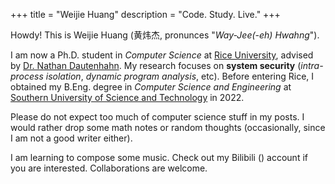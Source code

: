 +++
title = "Weijie Huang"
description = "Code. Study. Live."
+++

Howdy! This is Weijie Huang (黄炜杰, pronunces "*Way-Jee(-eh) Hwahng*").

I am now a Ph.D. student in *Computer Science* at [Rice University](https://www.rice.edu), advised by [Dr. Nathan Dautenhahn](https://nathandautenhahn.com).
My research focuses on **system security** (*intra-process isolation*, *dynamic program analysis*, etc).
Before entering Rice, I obtained my B.Eng. degree in *Computer Science and Engineering* at [Southern University of Science and Technology](https://www.sustech.edu.cn) in 2022.

Please do not expect too much of computer science stuff in my posts. 
I would rather drop some math notes or random thoughts (occasionally, since I am not a good writer either).

I am learning to compose some music.
Check out my Bilibili (<i class="fa-brands fa-bilibili"></i>) account if you are interested.
Collaborations are welcome.
